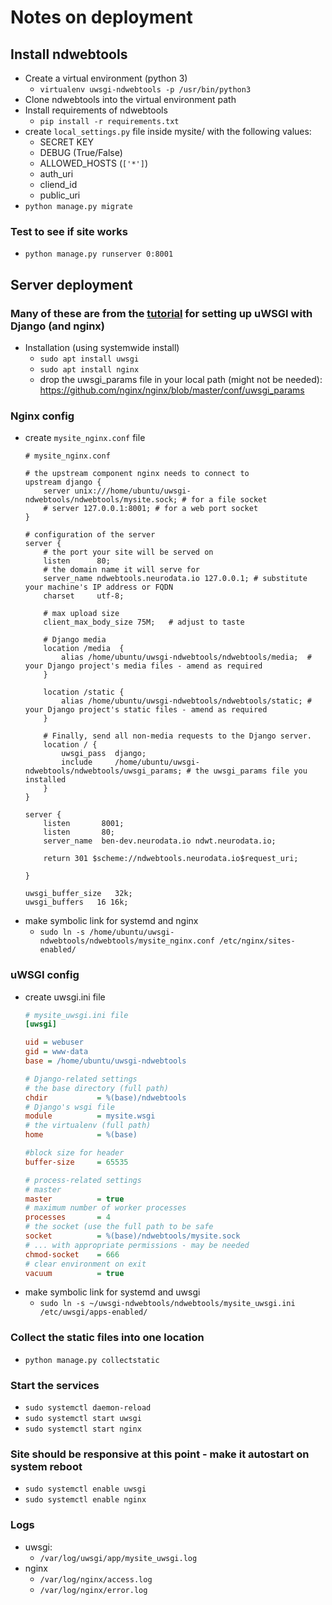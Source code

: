 # Notes on deployment

## Install ndwebtools
- Create a virtual environment (python 3)
    - `virtualenv uwsgi-ndwebtools -p /usr/bin/python3`
- Clone ndwebtools into the virtual environment path
- Install requirements of ndwebtools
    - `pip install -r requirements.txt`
- create `local_settings.py` file inside mysite/ with the following values:
    - SECRET KEY
    - DEBUG (True/False)
    - ALLOWED_HOSTS (`['*']`)
    - auth_uri
    - cliend_id
    - public_uri
- `python manage.py migrate`

### Test to see if site works
- `python manage.py runserver 0:8001`

## Server deployment
### Many of these are from the [tutorial](https://uwsgi-docs.readthedocs.io/en/latest/tutorials/Django_and_nginx.html) for setting up uWSGI with Django (and nginx)
- Installation (using systemwide install)
    - `sudo apt install uwsgi`
    - `sudo apt install nginx`
    - drop the uwsgi_params file in your local path (might not be needed): https://github.com/nginx/nginx/blob/master/conf/uwsgi_params
### Nginx config
- create `mysite_nginx.conf` file
    ```apacheconf
    # mysite_nginx.conf

    # the upstream component nginx needs to connect to
    upstream django {
        server unix:///home/ubuntu/uwsgi-ndwebtools/ndwebtools/mysite.sock; # for a file socket
        # server 127.0.0.1:8001; # for a web port socket
    }

    # configuration of the server
    server {
        # the port your site will be served on
        listen      80;
        # the domain name it will serve for
        server_name ndwebtools.neurodata.io 127.0.0.1; # substitute your machine's IP address or FQDN
        charset     utf-8;

        # max upload size
        client_max_body_size 75M;   # adjust to taste

        # Django media
        location /media  {
            alias /home/ubuntu/uwsgi-ndwebtools/ndwebtools/media;  # your Django project's media files - amend as required
        }

        location /static {
            alias /home/ubuntu/uwsgi-ndwebtools/ndwebtools/static; # your Django project's static files - amend as required
        }

        # Finally, send all non-media requests to the Django server.
        location / {
            uwsgi_pass  django;
            include     /home/ubuntu/uwsgi-ndwebtools/ndwebtools/uwsgi_params; # the uwsgi_params file you installed
        }
    }

    server {
        listen       8001;
        listen       80;
        server_name  ben-dev.neurodata.io ndwt.neurodata.io;

        return 301 $scheme://ndwebtools.neurodata.io$request_uri;

    }

    uwsgi_buffer_size   32k;
    uwsgi_buffers   16 16k;
    ```
- make symbolic link for systemd and nginx
    - `sudo ln -s /home/ubuntu/uwsgi-ndwebtools/ndwebtools/mysite_nginx.conf /etc/nginx/sites-enabled/`

### uWSGI config
- create uwsgi.ini file
    ```ini
    # mysite_uwsgi.ini file
    [uwsgi]

    uid = webuser
    gid = www-data
    base = /home/ubuntu/uwsgi-ndwebtools

    # Django-related settings
    # the base directory (full path)
    chdir           = %(base)/ndwebtools
    # Django's wsgi file
    module          = mysite.wsgi
    # the virtualenv (full path)
    home            = %(base)

    #block size for header
    buffer-size     = 65535

    # process-related settings
    # master
    master          = true
    # maximum number of worker processes
    processes       = 4
    # the socket (use the full path to be safe
    socket          = %(base)/ndwebtools/mysite.sock
    # ... with appropriate permissions - may be needed
    chmod-socket    = 666
    # clear environment on exit
    vacuum          = true
    ```
- make symbolic link for systemd and uwsgi
    - `sudo ln -s ~/uwsgi-ndwebtools/ndwebtools/mysite_uwsgi.ini /etc/uwsgi/apps-enabled/`

### Collect the static files into one location
- `python manage.py collectstatic`


### Start the services
- `sudo systemctl daemon-reload`
- `sudo systemctl start uwsgi`
- `sudo systemctl start nginx`

### Site should be responsive at this point - make it autostart on system reboot
- `sudo systemctl enable uwsgi`
- `sudo systemctl enable nginx`

### Logs
- uwsgi:
    - `/var/log/uwsgi/app/mysite_uwsgi.log`
- nginx
    - `/var/log/nginx/access.log`
    - `/var/log/nginx/error.log`